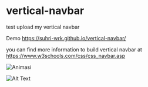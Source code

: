 # vertical-navbar
test upload my vertical navbar

Demo https://suhri-wrk.github.io/vertical-navbar/

you can find more information to build vertical navbar at https://www.w3schools.com/css/css_navbar.asp

![Animasi]([https://raw.githubusercontent.com/USERNAME/REPO/main/path/to/animation.gif](https://github.com/suhri-wrk/vertical-navbar/blob/main/demo.gif))

![Alt Text]([https://media.giphy.com/media/vFKqnCdLPNOKc/giphy.gif](https://raw.githubusercontent.com/suhri-wrk/vertical-navbar/refs/heads/main/demo.gif))
